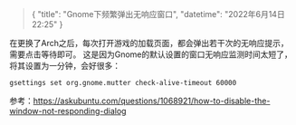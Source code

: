 > {
>   "title": "Gnome下频繁弹出无响应窗口",
>   "datetime": "2022年6月14日 22:25"
> }

在更换了Arch之后，每次打开游戏的加载页面，都会弹出若干次的无响应提示，需要点击等待即可。 这是因为Gnome的默认设置的窗口无响应监测时间太短了，将其设置为一分钟，会好很多：

```shell
gsettings set org.gnome.mutter check-alive-timeout 60000
```

参考：https://askubuntu.com/questions/1068921/how-to-disable-the-window-not-responding-dialog
